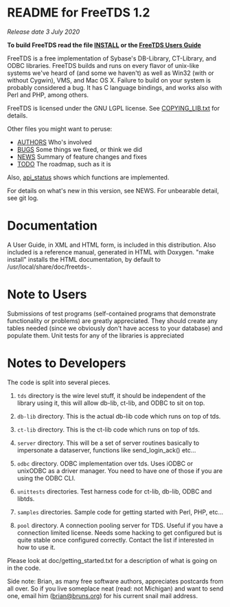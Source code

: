 README for FreeTDS 1.2
====

*Release date 3 July 2020*

**To build FreeTDS read the file [INSTALL](./INSTALL.md) or
the [FreeTDS Users Guide](http://www.freetds.org/userguide/)**

FreeTDS is a free implementation of Sybase's DB-Library, CT-Library,
and ODBC libraries. FreeTDS builds and runs on every flavor of
unix-like systems we've heard of (and some we haven't) as well as
Win32 (with or without Cygwin), VMS, and Mac OS X.  Failure to build
on your system is probably considered a bug.  It has C language
bindings, and works also with Perl and PHP, among others.

FreeTDS is licensed under the GNU LGPL license. See [COPYING_LIB.txt](./COPYING_LIB.txt) for
details.

Other files you might want to peruse:

* [AUTHORS](./AUTHORS.md)  Who's involved
* [BUGS](./BUGS.md)        Some things we fixed, or think we did
* [NEWS](./NEWS.md)        Summary of feature changes and fixes
* [TODO](./TODO.md)        The roadmap, such as it is

Also, [api_status](./doc/api_status.txt) shows which functions are implemented.

For details on what's new in this version, see NEWS.  For unbearable
detail, see git log.

Documentation
=============

A User Guide, in XML and HTML form, is included in this distribution.
Also included is a reference manual, generated in HTML with Doxygen.
"make install" installs the HTML documentation, by default to
/usr/local/share/doc/freetds-<version>.


Note to Users
=============

Submissions of test programs (self-contained programs that demonstrate
functionality or problems) are greatly appreciated.  They should
create any tables needed (since we obviously don't have access to your
database) and populate them.  Unit tests for any of the libraries
is appreciated

Notes to Developers
===================

The code is split into several pieces.

1. `tds` directory is the wire level stuff, it should be independent of
   the library using it, this will allow db-lib, ct-lib, and ODBC to
   sit on top.

2. `db-lib` directory. This is the actual db-lib code which runs on top of
   tds.

3. `ct-lib` directory. This is the ct-lib code which runs on top of tds.

4. `server` directory. This will be a set of server routines basically
   to impersonate a dataserver, functions like send_login_ack() etc...

5. `odbc` directory. ODBC implementation over tds.  Uses iODBC or
   unixODBC as a driver manager.  You need to have one of those if you
   are using the ODBC CLI.

6. `unittests` directories. Test harness code for ct-lib, db-lib, ODBC and
   libtds.

7. `samples` directories. Sample code for getting started with Perl,
   PHP, etc...

8. `pool` directory. A connection pooling server for TDS.  Useful if you
   have a connection limited license.  Needs some hacking to get
   configured but is quite stable once configured correctly. Contact
   the list if interested in how to use it.

Please look at doc/getting_started.txt for a description of what is
going on in the code.

Side note: Brian, as many free software authors, appreciates postcards
from all over. So if you live someplace neat (read: not Michigan) and
want to send one, email him (brian@bruns.org) for his current snail mail
address.
